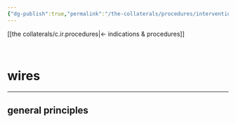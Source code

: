 ```yaml
---
{"dg-publish":true,"permalink":"/the-collaterals/procedures/interventional-radiology-wires/"}
---
```



[[the collaterals/c.ir.procedures\|← indications & procedures]]

<br>

# wires
---

## general principles




### 

